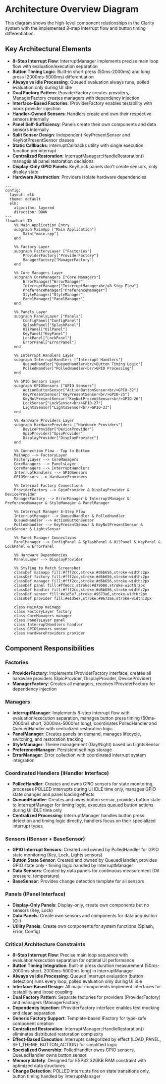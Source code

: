 # Architecture Overview Diagram

This diagram shows the high-level component relationships in the Clarity system with the implemented 8-step interrupt flow and button timing differentiation.

## Key Architectural Elements

- **8-Step Interrupt Flow**: InterruptManager implements precise main loop flow with evaluation/execution separation
- **Button Timing Logic**: Built-in short press (50ms-2000ms) and long press (2000ms-5000ms) differentiation
- **Always vs Idle Processing**: Queued evaluation always runs, polled evaluation only during UI idle
- **Dual Factory Pattern**: ProviderFactory creates providers, ManagerFactory creates managers with dependency injection
- **Interface-Based Factories**: IProviderFactory enables testability with mock provider injection
- **Handler-Owned Sensors**: Handlers create and own their respective sensors internally
- **Panel Self-Sufficiency**: Panels create their own components and data sensors internally
- **Split Sensor Design**: Independent KeyPresentSensor and KeyNotPresentSensor classes
- **Static Callbacks**: InterruptCallbacks utility with single execution function per interrupt
- **Centralized Restoration**: InterruptManager::HandleRestoration() manages all panel restoration decisions
- **Display-Only GPIO Panels**: Key/Lock panels don't create sensors, only display state
- **Hardware Abstraction**: Providers isolate hardware dependencies

```mermaid
---
config:
  layout: elk
  theme: default
  elk:
    algorithm: layered
    direction: DOWN
---
flowchart TD
    %% Main Application Entry
    subgraph MainApp ["Main Application"]
        Main["main.cpp"]
    end
    
    %% Factory Layer
    subgraph FactoryLayer ["Factories"]
        ProviderFactory["ProviderFactory"]
        ManagerFactory["ManagerFactory"]
    end
    
    %% Core Managers Layer
    subgraph CoreManagers ["Core Managers"]
        ErrorManager["ErrorManager"]
        InterruptManager["InterruptManager<br/>8-Step Flow"]
        PreferenceManager["PreferenceManager"]
        StyleManager["StyleManager"]  
        PanelManager["PanelManager"]
    end
    
    %% Panels Layer
    subgraph PanelsLayer ["Panels"]
        ConfigPanel["ConfigPanel"]
        SplashPanel["SplashPanel"]
        OilPanel["OilPanel"]
        KeyPanel["KeyPanel"]
        LockPanel["LockPanel"]
        ErrorPanel["ErrorPanel"]
    end
    
    %% Interrupt Handlers Layer
    subgraph InterruptHandlers ["Interrupt Handlers"]
        QueuedHandler["QueuedHandler<br/>Button Timing Logic"]
        PolledHandler["PolledHandler<br/>GPIO Processing"]
    end
    
    %% GPIO Sensors Layer
    subgraph GPIOSensors ["GPIO Sensors"]
        ActionButtonSensor["ActionButtonSensor<br/>GPIO-32"]
        KeyPresentSensor["KeyPresentSensor<br/>GPIO-25"]
        KeyNotPresentSensor["KeyNotPresentSensor<br/>GPIO-26"]
        LockSensor["LockSensor<br/>GPIO-27"]
        LightsSensor["LightsSensor<br/>GPIO-33"]
    end
    
    %% Hardware Providers Layer
    subgraph HardwareProviders ["Hardware Providers"]
        DeviceProvider["DeviceProvider"]
        GpioProvider["GpioProvider"]
        DisplayProvider["DisplayProvider"]
    end
    
    %% Connection Flow - Top to Bottom
    MainApp --> FactoryLayer
    FactoryLayer --> CoreManagers
    CoreManagers --> PanelsLayer
    CoreManagers --> InterruptHandlers
    InterruptHandlers --> GPIOSensors
    GPIOSensors --> HardwareProviders
    
    %% Internal Factory Connections
    ProviderFactory --> GpioProvider & DisplayProvider & DeviceProvider
    ManagerFactory --> ErrorManager & InterruptManager & PreferenceManager & StyleManager & PanelManager
    
    %% Interrupt Manager 8-Step Flow
    InterruptManager --> QueuedHandler & PolledHandler
    QueuedHandler --> ActionButtonSensor
    PolledHandler --> KeyPresentSensor & KeyNotPresentSensor & LockSensor & LightsSensor
    
    %% Panel Manager Connections
    PanelManager --> ConfigPanel & SplashPanel & OilPanel & KeyPanel & LockPanel & ErrorPanel
    
    %% Hardware Dependencies
    PanelsLayer --> DisplayProvider
    
    %% Styling to Match Screenshot
    classDef mainapp fill:#fff2cc,stroke:#d6b656,stroke-width:2px
    classDef factory fill:#fff2cc,stroke:#d6b656,stroke-width:2px
    classDef manager fill:#fff2cc,stroke:#d6b656,stroke-width:2px
    classDef panel fill:#ffe6cc,stroke:#d79b00,stroke-width:2px
    classDef handler fill:#fff2cc,stroke:#d6b656,stroke-width:2px
    classDef sensor fill:#e1d5e7,stroke:#9673a6,stroke-width:2px
    classDef provider fill:#e1d5e7,stroke:#9673a6,stroke-width:2px
    
    class MainApp mainapp
    class FactoryLayer factory
    class CoreManagers manager
    class PanelsLayer panel
    class InterruptHandlers handler
    class GPIOSensors sensor
    class HardwareProviders provider
```

## Component Responsibilities

### Factories
- **ProviderFactory**: Implements IProviderFactory interface, creates all hardware providers (GpioProvider, DisplayProvider, DeviceProvider)
- **ManagerFactory**: Creates all managers, receives IProviderFactory for dependency injection

### Managers
- **InterruptManager**: Implements 8-step interrupt flow with evaluation/execution separation, manages button press timing (50ms-2000ms short, 2000ms-5000ms long), coordinates PolledHandler and QueuedHandler with centralized restoration logic
- **PanelManager**: Creates panels on demand, manages lifecycle, switching, and restoration tracking
- **StyleManager**: Theme management (Day/Night) based on LightsSensor
- **PreferenceManager**: Persistent settings storage
- **ErrorManager**: Error collection with coordinated interrupt system integration

### Coordinated Handlers (IHandler Interface)
- **PolledHandler**: Creates and owns GPIO sensors for state monitoring, processes POLLED interrupts during UI IDLE time only, manages GPIO state changes and panel loading effects
- **QueuedHandler**: Creates and owns button sensor, provides button state to InterruptManager for timing logic, executes queued button actions during UI IDLE time only
- **Centralized Processing**: InterruptManager handles button press detection and timing logic directly, handlers focus on their specialized interrupt types

### Sensors (ISensor + BaseSensor)
- **GPIO Interrupt Sensors**: Created and owned by PolledHandler for GPIO state monitoring (Key, Lock, Lights sensors)
- **Button State Sensor**: Created and owned by QueuedHandler, provides GPIO state only - timing logic handled by InterruptManager
- **Data Sensors**: Created by data panels for continuous measurement (Oil pressure, temperature)
- **BaseSensor**: Provides change detection template for all sensors

### Panels (IPanel Interface)
- **Display-Only Panels**: Display-only, create own components but no sensors (Key, Lock)
- **Data Panels**: Create own sensors and components for data acquisition (Oil)
- **Utility Panels**: Create own components for system functions (Splash, Error, Config)

### Critical Architecture Constraints
- **8-Step Interrupt Flow**: Precise main loop sequence with evaluation/execution separation for optimal UI performance
- **Button Timing Integration**: Built-in press duration measurement (50ms-2000ms short, 2000ms-5000ms long) in InterruptManager
- **Always vs Idle Processing**: Queued interrupt evaluation (button detection) runs every loop, polled evaluation only during UI idle
- **Interface-Based Design**: All major components implement interfaces for testability and loose coupling
- **Dual Factory Pattern**: Separate factories for providers (ProviderFactory) and managers (ManagerFactory)
- **Dependency Injection**: IProviderFactory interface enables test mocking and clean separation
- **Generic Factory Support**: Template-based IFactory<T> for type-safe component creation
- **Centralized Restoration**: InterruptManager::HandleRestoration() eliminates distributed restoration complexity
- **Effect-Based Execution**: Interrupts categorized by effect (LOAD_PANEL, SET_THEME, BUTTON_ACTION) for simplified logic
- **Specialized Ownership**: PolledHandler owns GPIO sensors, QueuedHandler owns button sensor
- **Memory Safety**: Designed for ESP32 320KB RAM constraint with optimized data structures
- **Change Detection**: POLLED interrupts fire on state transitions only, button timing handled by InterruptManager